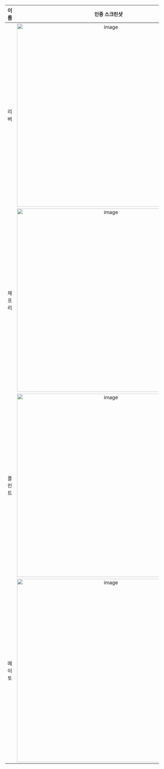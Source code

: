 | **이름** | **인증 스크린샷** |
|:--------:|:-----------------:|
| 리버   | <img width="600" alt="image" src="https://github.com/user-attachments/assets/99e51d4f-75a1-4b22-8062-c286954e3680" /> |
| 제프리 | <img width="600" alt="image" src="https://github.com/user-attachments/assets/f7146905-4c23-4b13-963e-a0a501178fdf" /> |
| 플린트 | <img width="600" alt="image" src="https://github.com/user-attachments/assets/b23eb9a7-ef4c-4144-a8b0-ed4a6e33bb1f" /> |
| 메이토 |<img width="600"  alt="image" src="https://github.com/user-attachments/assets/5e769fa4-2a16-4e63-9814-f39c431fb73a" />|
